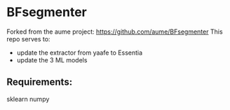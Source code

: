 # BFsegmenter
Forked from the aume project: https://github.com/aume/BFsegmenter
This repo serves to:
- update the extractor from yaafe to Essentia
- update the 3 ML models 

## Requirements:
sklearn
numpy
